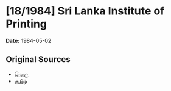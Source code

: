 # [18/1984] Sri Lanka Institute of Printing

**Date:** 1984-05-02

## Original Sources

- [සිංහල](https://documents.gov.lk/view/acts/1984/5/18-1984_S.pdf)
- [தமிழ்](https://documents.gov.lk/view/acts/1984/5/18-1984_T.pdf)
